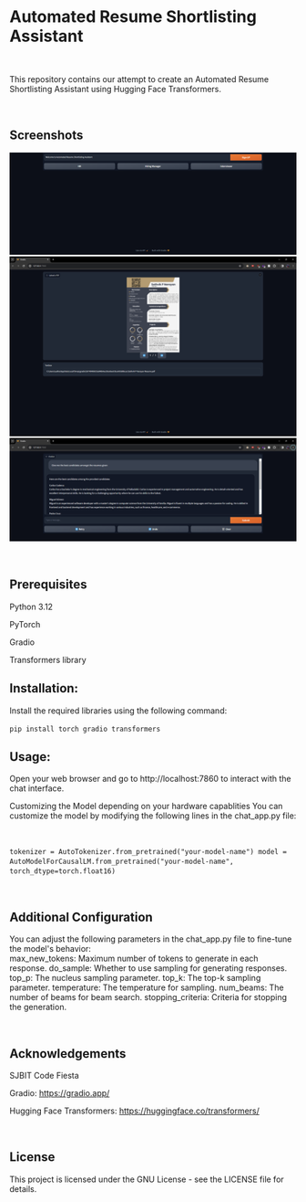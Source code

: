 
# Automated Resume Shortlisting Assistant 



<br>

This repository contains our attempt to create an Automated Resume Shortlisting Assistant using Hugging Face Transformers.

<br>

## Screenshots
![User Selection](https://github.com/sudhanvasp/AI_Resume/blob/main/SJBITsort/Media/User%20Selection.png)
![Upload of resumes](https://github.com/sudhanvasp/AI_Resume/blob/main/SJBITsort/Media/Pdf%20Upload.png)
![Recomendations](https://github.com/sudhanvasp/AI_Resume/blob/main/SJBITsort/Media/Sample%20Output.png)


<br>

## Prerequisites

Python 3.12

PyTorch

Gradio

Transformers library
<br>

## Installation:

Install the required libraries using the following command:

`
pip install torch gradio transformers
`
<br>

## Usage:

Open your web browser and go to http://localhost:7860 to interact with the chat interface.
<br>

Customizing the Model depending on your hardware capablities
You can customize the model by modifying the following lines in the chat_app.py file:

<br>

`tokenizer = AutoTokenizer.from_pretrained("your-model-name")
model = AutoModelForCausalLM.from_pretrained("your-model-name", torch_dtype=torch.float16)`

<br>

## Additional Configuration
You can adjust the following parameters in the chat_app.py file to fine-tune the model's behavior:
<br>
max_new_tokens: Maximum number of tokens to generate in each response.
do_sample: Whether to use sampling for generating responses.
top_p: The nucleus sampling parameter.
top_k: The top-k sampling parameter.
temperature: The temperature for sampling.
num_beams: The number of beams for beam search.
stopping_criteria: Criteria for stopping the generation.

<br>

## Acknowledgements
SJBIT Code Fiesta

Gradio: https://gradio.app/

Hugging Face Transformers: https://huggingface.co/transformers/

<br>

## License
This project is licensed under the GNU License - see the LICENSE file for details.
